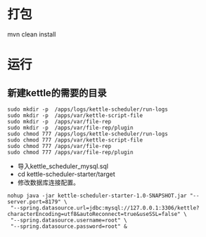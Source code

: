 
# 打包
mvn clean install
# 运行
## 新建kettle的需要的目录
```
sudo mkdir -p  /apps/logs/kettle-scheduler/run-logs
sudo mkdir -p  /apps/var/kettle-script-file
sudo mkdir -p  /apps/var/file-rep
sudo mkdir -p  /apps/var/file-rep/plugin
sudo chmod 777 /apps/logs/kettle-scheduler/run-logs
sudo chmod 777 /apps/var/kettle-script-file
sudo chmod 777 /apps/var/file-rep
sudo chmod 777 /apps/var/file-rep/plugin
```
- 导入kettle_scheduler_mysql.sql
- cd kettle-scheduler-starter/target
- 修改数据库连接配置。
```
nohup java -jar kettle-scheduler-starter-1.0-SNAPSHOT.jar "--server.port=8179" \
 "--spring.datasource.url=jdbc:mysql://127.0.0.1:3306/kettle?characterEncoding=utf8&autoReconnect=true&useSSL=false" \
 "--spring.datasource.username=root" \
 "--spring.datasource.password=root" &
``` 
